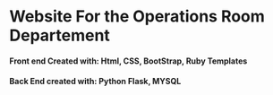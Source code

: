 # Website For the Operations Room Departement

#### Front end Created with: Html, CSS, BootStrap, Ruby Templates

#### Back End created with: Python Flask, MYSQL
